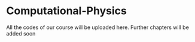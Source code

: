 # Computational-Physics
All the codes of our course will be uploaded here.
Further chapters will be added soon
